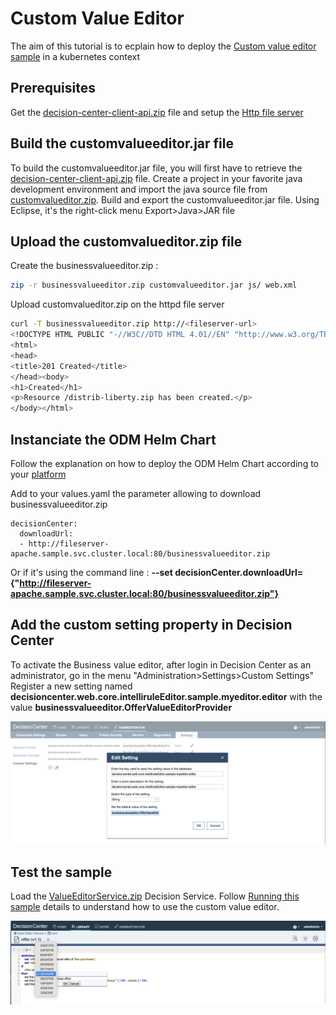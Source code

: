 # Custom Value Editor

The aim of this tutorial is to ecplain how to deploy the [Custom value editor sample](https://www.ibm.com/docs/en/odm/9.0.0?topic=center-custom-value-editor) in a kubernetes context

## Prerequisites

Get the  [decision-center-client-api.zip](../README.md#build-the-java-samples) file and setup the [Http file server](../README.md#setup-an-httpd-file-server)

## Build the customvalueeditor.jar file

To build the customvalueeditor.jar file, you will first have to retrieve the [decision-center-client-api.zip](../README.md#build-the-java-samples) file.
Create a project in your favorite java development environment and import the java source file from [customvalueditor.zip](./customvalueditor.zip).
Build and export the customvalueeditor.jar file.
Using Eclipse, it's the right-click menu Export>Java>JAR file

## Upload the customvalueditor.zip file

Create the businessvalueeditor.zip :

```bash
zip -r businessvalueeditor.zip customvalueeditor.jar js/ web.xml
```

Upload customvalueditor.zip on the httpd file server

```bash
curl -T businessvalueeditor.zip http://<fileserver-url>
<!DOCTYPE HTML PUBLIC "-//W3C//DTD HTML 4.01//EN" "http://www.w3.org/TR/html4/strict.dtd">
<html>
<head>
<title>201 Created</title>
</head><body>
<h1>Created</h1>
<p>Resource /distrib-liberty.zip has been created.</p>
</body></html>
```

## Instanciate the ODM Helm Chart

Follow the explanation on how to deploy the ODM Helm Chart according to your [platform](https://github.com/DecisionsDev/odm-docker-kubernetes/tree/master/platform)

Add to your values.yaml the parameter allowing to download businessvalueeditor.zip

```
decisionCenter:
  downloadUrl:
  - http://fileserver-apache.sample.svc.cluster.local:80/businessvalueeditor.zip
```

Or if it's using the command line : **--set decisionCenter.downloadUrl={"http://fileserver-apache.sample.svc.cluster.local:80/businessvalueeditor.zip"}**

## Add the custom setting property in Decision Center

To activate the Business value editor, after login in Decision Center as an administrator, go in the menu "Administration>Settings>Custom Settings"
Register a new setting named **decisioncenter.web.core.intelliruleEditor.sample.myeditor.editor** with the value **businessvalueeditor.OfferValueEditorProvider**

![Custom Settings](images/custom_settings.png)

## Test the sample

Load the [ValueEditorService.zip](./ValueEditorService.zip) Decision Service.
Follow [Running this sample](https://www.ibm.com/docs/en/odm/9.0.0?topic=editor-custom-value-sample-details#businessconsolecustomvalueeditorsampledetails__rssamples.uss_rs_smp_tsauthoring.1025134__title__1) details to understand how to use the custom value editor.

![Custom Value Editor](images/custom_value_editor.png)
